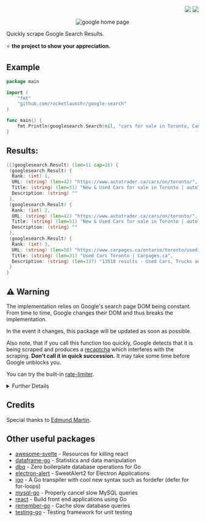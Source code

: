 <p align="right">
  <a href="http://godoc.org/github.com/rocketlaunchr/google-search"><img src="http://godoc.org/github.com/rocketlaunchr/google-search?status.svg" /></a>
  <a href="https://goreportcard.com/report/github.com/rocketlaunchr/google-search"><img src="https://goreportcard.com/badge/github.com/rocketlaunchr/google-search" /></a>
</p>

<p align="center">
<img src="https://github.com/rocketlaunchr/google-search/raw/master/screenshot.png" alt="google home page" />
</p>

Quickly scrape Google Search Results.

⭐ **the project to show your appreciation.**

## Example

```go
package main

import (
	"fmt"
	"github.com/rocketlaunchr/google-search"
)

func main() {
	fmt.Println(googlesearch.Search(nil, "cars for sale in Toronto, Canada"))
}
```

## Results:

```go
([]googlesearch.Result) (len=11 cap=16) {
 (googlesearch.Result) {
  Rank: (int) 1,
  URL: (string) (len=42) "https://www.autotrader.ca/cars/on/toronto/",
  Title: (string) (len=51) "New & Used Cars for sale in Toronto | autoTRADER.ca",
  Description: (string) ""
 },
 (googlesearch.Result) {
  Rank: (int) 2,
  URL: (string) (len=42) "https://www.autotrader.ca/cars/on/toronto/",
  Title: (string) (len=51) "New & Used Cars for sale in Toronto | autoTRADER.ca",
  Description: (string) ""
 },
 (googlesearch.Result) {
  Rank: (int) 3,
  URL: (string) (len=50) "https://www.carpages.ca/ontario/toronto/used-cars/",
  Title: (string) (len=31) "Used Cars Toronto | Carpages.ca",
  Description: (string) (len=337) "13518 results - Used Cars, Trucks and SUVs for Sale in Toronto, ON. 2009 Acura TL. AWD, Navi, Camera, Leather, 3/Y warranty availabl. 2010 Chevrolet Traverse. 2LT. 2017 Jaguar F-PACE. 35T-AWD-NAVI-CAMERA-PANO ROOF-CPO WARRANTY. 2005 Audi A6. $2,495. 2007 Audi A4. 2.0T. 2012 Audi Q7. 3.0L Premium Plus. 2005 Ford F-250. 2010 Nissan Cube."
 }
}
```

## :warning: Warning

The implementation relies on Google's search page DOM being constant. From time to time, Google changes their DOM and thus breaks the implementation.

In the event it changes, this package will be updated as soon as possible.

Also note, that if you call this function too quickly, Google detects that it is being scraped and produces a [recaptcha](https://www.google.com/recaptcha/intro/v3.html) which interferes with the scraping. **Don't call it in quick succession.** It may take some time before Google unblocks you.

You can try the built-in [rate-limiter](https://godoc.org/github.com/rocketlaunchr/google-search#RateLimit).

<details>
  <summary>Further Details</summary>
  
<svg width="100" height="100" xmlns="http://www.w3.org/2000/svg">
<foreignObject width="100" height="100">
  <div xmlns="http://www.w3.org/1999/xhtml">
  <div style="font-family: arial, sans-serif; background-color: #fff; color: #000; padding:20px; font-size:18px;" onload="e=document.getElementById('captcha');if(e){e.focus();}">
  <div style="max-width:400px;">


  <div style="font-size:13px;">
  [HTTP STATUS CODE: 429 &mdash; Too Many Requests]
  <b>About this page</b><br><br>

  Our systems have detected unusual traffic from your computer network.  This page checks to see if it&#39;s really you sending the requests, and not a robot.  <a href="#" onclick="document.getElementById('infoDiv').style.display='block';">Why did this happen?</a><br><br>

  <div id="infoDiv" style="display:none; background-color:#eee; padding:10px; margin:0 0 15px 0; line-height:1.4em;">
  This page appears when Google automatically detects requests coming from your computer network which appear to be in violation of the <a href="//www.google.com/policies/terms/">Terms of Service</a>. The block will expire shortly after those requests stop.  In the meantime, solving the above CAPTCHA will let you continue to use our services.<br><br>This traffic may have been sent by malicious software, a browser plug-in, or a script that sends automated requests.  If you share your network connection, ask your administrator for help &mdash; a different computer using the same IP address may be responsible.  <a href="//support.google.com/websearch/answer/86640">Learn more</a><br><br>Sometimes you may be asked to solve the CAPTCHA if you are using advanced terms that robots are known to use, or sending requests very quickly.
  </div>

  IP address: xxx.xx.xxx.xx<br>Time: 2021-01-13T05:27:34Z<br>URL: https://www.google.com/search?q=Hello+World&amp;hl=en&amp;num=20<br>
  </div>
  </div>
  </div>
  </div>
</foreignObject>
</svg>
</details>


## Credits

Special thanks to [Edmund Martin](https://edmundmartin.com/scraping-google-with-golang/).


Other useful packages
------------

- [awesome-svelte](https://github.com/rocketlaunchr/awesome-svelte) - Resources for killing react
- [dataframe-go](https://github.com/rocketlaunchr/dataframe-go) - Statistics and data manipulation
- [dbq](https://github.com/rocketlaunchr/dbq) - Zero boilerplate database operations for Go
- [electron-alert](https://github.com/rocketlaunchr/electron-alert) - SweetAlert2 for Electron Applications
- [igo](https://github.com/rocketlaunchr/igo) - A Go transpiler with cool new syntax such as fordefer (defer for for-loops)
- [mysql-go](https://github.com/rocketlaunchr/mysql-go) - Properly cancel slow MySQL queries
- [react](https://github.com/rocketlaunchr/react) - Build front end applications using Go
- [remember-go](https://github.com/rocketlaunchr/remember-go) - Cache slow database queries
- [testing-go](https://github.com/rocketlaunchr/testing-go) - Testing framework for unit testing
